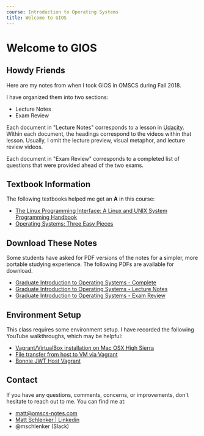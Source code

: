 ```yaml
---
course: Introduction to Operating Systems
title: Welcome to GIOS
---
```


# Welcome to GIOS

## Howdy Friends

Here are my notes from when I took GIOS in OMSCS during Fall 2018.

I have organized them into two sections:

- Lecture Notes
- Exam Review

Each document in "Lecture Notes" corresponds to a lesson in [Udacity](https://classroom.udacity.com/courses/ud923). Within each document, the headings correspond to the videos within that lesson. Usually, I omit the lecture preview, visual metaphor, and lecture review videos.

Each document in "Exam Review" corresponds to a completed list of questions that were provided ahead of the two exams.

## Textbook Information

The following textbooks helped me get an **A** in this course:

- [The Linux Programming Interface: A Linux and UNIX System Programming Handbook](https://amzn.to/36pvc3J)
- [Operating Systems: Three Easy Pieces](https://amzn.to/2zYwNRV)

## Download These Notes

Some students have asked for PDF versions of the notes for a simpler, more portable
studying experience. The following PDFs are available for download.

- [Graduate Introduction to Operating Systems - Complete](https://payhip.com/b/9I1Q 'The complete set of GIOS notes, including lecture notes and exam review materials.')
- [Graduate Introduction to Operating Systems - Lecture Notes](https://payhip.com/b/VJ40 'The complete set of GIOS lecture notes, covering content from all fifteen lectures.')
- [Graduate Introduction to Operating Systems - Exam Review](https://payhip.com/b/BCoS 'The complete set of GIOS exam review notes, containing study material for the midterm and final exams.')

## Environment Setup

This class requires some environment setup. I have recorded the following YouTube walkthroughs, which may be helpful:

- [Vagrant/VirtualBox installation on Mac OSX High Sierra](https://www.youtube.com/watch?v=m21YykIAPCA)
- [File transfer from host to VM via Vagrant](https://www.youtube.com/watch?v=qDodZdtoK40)
- [Bonnie JWT Host Vagrant](https://www.youtube.com/watch?v=CZ-fX2G5c0c)

## Contact

If you have any questions, comments, concerns, or improvements, don't hesitate to reach out to me. You can find me at:

- [matt@omscs-notes.com](mailto:matt@omscs-notes.com)
- [Matt Schlenker \| Linkedin](https://www.linkedin.com/in/matthew-schlenker/)
- @mschlenker \(Slack\)
